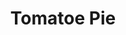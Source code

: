 ---
pizza_image_url: "/images/pizza-5.jpg"
title: "Tomatoe Pie"
title_fr: "French Tomatoe Pie"
pizza_content: "Far far away, behind the word mountains, far from the countries Vokalia and Consonantia "
pizza_content_fr: "French Far far away, behind the word mountains, far from the countries Vokalia and Consonantia "
pizza_price: "$2.90"
pizza_price_fr: "$2.90"
type: "menus"
---